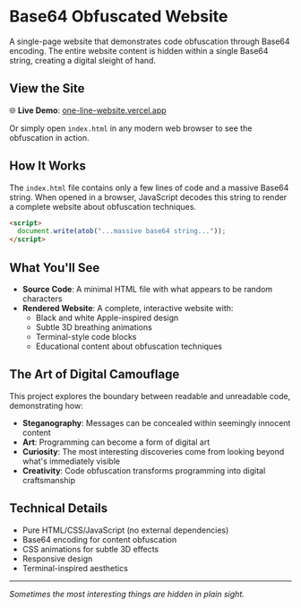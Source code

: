 # Base64 Obfuscated Website

A single-page website that demonstrates code obfuscation through Base64 encoding. The entire website content is hidden within a single Base64 string, creating a digital sleight of hand.

## View the Site

🌐 **Live Demo**: [one-line-website.vercel.app](https://one-line-website.vercel.app/)

Or simply open `index.html` in any modern web browser to see the obfuscation in action.

## How It Works

The `index.html` file contains only a few lines of code and a massive Base64 string. When opened in a browser, JavaScript decodes this string to render a complete website about obfuscation techniques.

```html
<script>
  document.write(atob("...massive base64 string..."));
</script>
```

## What You'll See

- **Source Code**: A minimal HTML file with what appears to be random characters
- **Rendered Website**: A complete, interactive website with:
  - Black and white Apple-inspired design
  - Subtle 3D breathing animations
  - Terminal-style code blocks
  - Educational content about obfuscation techniques

## The Art of Digital Camouflage

This project explores the boundary between readable and unreadable code, demonstrating how:

- **Steganography**: Messages can be concealed within seemingly innocent content
- **Art**: Programming can become a form of digital art
- **Curiosity**: The most interesting discoveries come from looking beyond what's immediately visible
- **Creativity**: Code obfuscation transforms programming into digital craftsmanship

## Technical Details

- Pure HTML/CSS/JavaScript (no external dependencies)
- Base64 encoding for content obfuscation
- CSS animations for subtle 3D effects
- Responsive design
- Terminal-inspired aesthetics

---

_Sometimes the most interesting things are hidden in plain sight._
